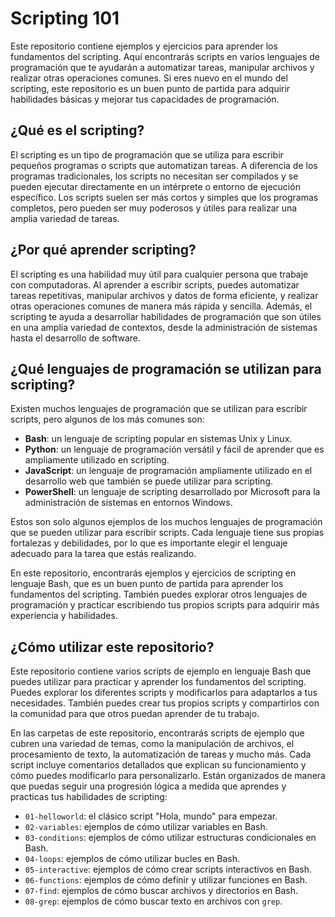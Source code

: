 # Scripting 101

Este repositorio contiene ejemplos y ejercicios para aprender los fundamentos del scripting. Aquí encontrarás scripts en varios lenguajes de programación que te ayudarán a automatizar tareas, manipular archivos y realizar otras operaciones comunes. Si eres nuevo en el mundo del scripting, este repositorio es un buen punto de partida para adquirir habilidades básicas y mejorar tus capacidades de programación.

## ¿Qué es el scripting?

El scripting es un tipo de programación que se utiliza para escribir pequeños programas o scripts que automatizan tareas. A diferencia de los programas tradicionales, los scripts no necesitan ser compilados y se pueden ejecutar directamente en un intérprete o entorno de ejecución específico. Los scripts suelen ser más cortos y simples que los programas completos, pero pueden ser muy poderosos y útiles para realizar una amplia variedad de tareas.

## ¿Por qué aprender scripting?

El scripting es una habilidad muy útil para cualquier persona que trabaje con computadoras. Al aprender a escribir scripts, puedes automatizar tareas repetitivas, manipular archivos y datos de forma eficiente, y realizar otras operaciones comunes de manera más rápida y sencilla. Además, el scripting te ayuda a desarrollar habilidades de programación que son útiles en una amplia variedad de contextos, desde la administración de sistemas hasta el desarrollo de software.

## ¿Qué lenguajes de programación se utilizan para scripting?

Existen muchos lenguajes de programación que se utilizan para escribir scripts, pero algunos de los más comunes son:

- **Bash**: un lenguaje de scripting popular en sistemas Unix y Linux.
- **Python**: un lenguaje de programación versátil y fácil de aprender que es ampliamente utilizado en scripting.
- **JavaScript**: un lenguaje de programación ampliamente utilizado en el desarrollo web que también se puede utilizar para scripting.
- **PowerShell**: un lenguaje de scripting desarrollado por Microsoft para la administración de sistemas en entornos Windows.

Estos son solo algunos ejemplos de los muchos lenguajes de programación que se pueden utilizar para escribir scripts. Cada lenguaje tiene sus propias fortalezas y debilidades, por lo que es importante elegir el lenguaje adecuado para la tarea que estás realizando.

En este repositorio, encontrarás ejemplos y ejercicios de scripting en lenguaje Bash, que es un buen punto de partida para aprender los fundamentos del scripting. También puedes explorar otros lenguajes de programación y practicar escribiendo tus propios scripts para adquirir más experiencia y habilidades.


## ¿Cómo utilizar este repositorio?

Este repositorio contiene varios scripts de ejemplo en lenguaje Bash que puedes utilizar para practicar y aprender los fundamentos del scripting. Puedes explorar los diferentes scripts y modificarlos para adaptarlos a tus necesidades. También puedes crear tus propios scripts y compartirlos con la comunidad para que otros puedan aprender de tu trabajo.

En las carpetas de este repositorio, encontrarás scripts de ejemplo que cubren una variedad de temas, como la manipulación de archivos, el procesamiento de texto, la automatización de tareas y mucho más. Cada script incluye comentarios detallados que explican su funcionamiento y cómo puedes modificarlo para personalizarlo. Están organizados de manera que puedas seguir una progresión lógica a medida que aprendes y practicas tus habilidades de scripting:

- `01-helloworld`: el clásico script "Hola, mundo" para empezar.
- `02-variables`: ejemplos de cómo utilizar variables en Bash.
- `03-conditions`: ejemplos de cómo utilizar estructuras condicionales en Bash.
- `04-loops`: ejemplos de cómo utilizar bucles en Bash.
- `05-interactive`: ejemplos de cómo crear scripts interactivos en Bash.
- `06-functions`: ejemplos de cómo definir y utilizar funciones en Bash.
- `07-find`: ejemplos de cómo buscar archivos y directorios en Bash.
- `08-grep`: ejemplos de cómo buscar texto en archivos con `grep`.